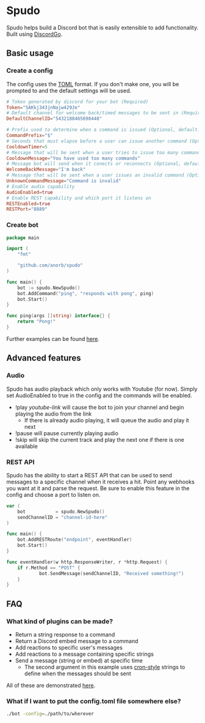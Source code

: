 # Spudo
Spudo helps build a Discord bot that is easily extensible to add functionality. Built using [DiscordGo](https://github.com/bwmarrin/discordgo).

## Basic usage
### Create a config
The config uses the [TOML](https://github.com/toml-lang/toml) format. If you don't make one, you will be prompted to and the default settings will be used.
```toml
# Token generated by discord for your bot (Required)
Token="SAKkj343jnNajw429Je"
# Default channel for welcome back/timed messages to be sent in (Required)
DefaultChannelID="5432188465698448"

# Prefix used to determine when a command is issued (Optional, default: !)
CommandPrefix="$"
# Seconds that must elapse before a user can issue another command (Optional, default: 10)
CooldownTimer=5
# Message that will be sent when a user tries to issue too many commands in a short time (Optional, default: Too many commands at once!)
CooldownMessage="You have used too many commands"
# Message bot will send when it conects or reconnects (Optional, default: I'm back!)
WelcomeBackMessage="I'm back"
# Message that will be sent when a user issues an invalid command (Optional, default: Invalid command!)
UnknownCommandMessage="Command is invalid"
# Enable audio capability
AudioEnabled=true
# Enable REST capability and which port it listens on
RESTEnabled=true
RESTPort="8889"
```
### Create bot
```go
package main

import (
	"fmt"

	"github.com/anorb/spudo"
)

func main() {
	bot := spudo.NewSpudo()
	bot.AddCommand("ping", "responds with pong", ping)
	bot.Start()
}

func ping(args []string) interface{} {
	return "Pong!"
}
```
Further examples can be found [here](./examples/bot/main.go).

## Advanced features
### Audio
Spudo has audio playback which only works with Youtube (for now). Simply set AudioEnabled to true in the config and the commands will be enabled.

- !play *youtube-link* will cause the bot to join your channel and begin playing the audio from the link
  - If there is already audio playing, it will queue the audio and play it next
- !pause will pause currently playing audio
- !skip will skip the current track and play the next one if there is one available

### REST API
Spudo has the ability to start a REST API that can be used to send messages to a specific channel when it receives a hit. Point any webhooks you want at it and parse the request. Be sure to enable this feature in the config and choose a port to listen on.
```go
var (
	bot           = spudo.NewSpudo()
	sendChannelID = "channel-id-here"
)

func main() {
	bot.AddRESTRoute("endpoint", eventHandler)
	bot.Start()
}

func eventHandler(w http.ResponseWriter, r *http.Request) {
	if r.Method == "POST" {
            bot.SendMessage(sendChannelID, "Received something!")
	}
}
```
## FAQ

### What kind of plugins can be made?

- Return a string response to a command
- Return a Discord embed message to a command
- Add reactions to specific user's messages
- Add reactions to a message containing specific strings
- Send a message (string or embed) at specific time
  - The second argument in this example uses [cron-style](https://en.wikipedia.org/wiki/Cron) strings to define when the messages should be sent

All of these are demonstrated [here](./examples/bot/main.go).

### What if I want to put the config.toml file somewhere else?
```sh
./bot -config=./path/to/wherever
```
